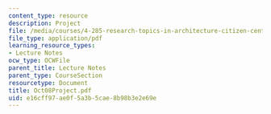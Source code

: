 ```yaml
---
content_type: resource
description: Project
file: /media/courses/4-285-research-topics-in-architecture-citizen-centered-design-of-open-governance-systems-fall-2002/e16cff97ae0f5a3b5cae8b98b3e2e69e_Oct08Project.pdf
file_type: application/pdf
learning_resource_types:
- Lecture Notes
ocw_type: OCWFile
parent_title: Lecture Notes
parent_type: CourseSection
resourcetype: Document
title: Oct08Project.pdf
uid: e16cff97-ae0f-5a3b-5cae-8b98b3e2e69e
---
```

